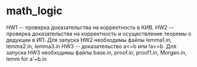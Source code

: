 # math_logic
HW1 -- проверка доказательства на корректность в КИВ. 
HW2 -- проверка доказательства на корректность и осуществление теоремы о дедукции в ИП. Для запуска HW2 необходимы файлы lemma1.in, lemma2.in, lemma3.in
HW3 -- доказательство a<=b или !a<=b. Для запуска HW3 необходимы файлы base.in, proof.in, proof1.in, Morgan.in, lemm for a'+b.in
